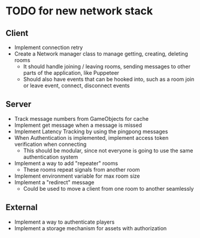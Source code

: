 # TODO for new network stack

## Client

- Implement connection retry
- Create a Network manager class to manage getting, creating, deleting rooms
    - It should handle joining / leaving rooms, sending messages to other parts of the application, like Puppeteer
    - Should also have events that can be hooked into, such as a room join or leave event, connect, disconnect events

## Server

- Track message numbers from GameObjects for cache
- Implement get message when a message is missed
- Implement Latency Tracking by using the pingpong messages
- When Authentication is implemented, implement access token verification when connecting
    - This should be modular, since not everyone is going to use the same authentication system
- Implement a way to add "repeater" rooms
    - These rooms repeat signals from another room
- Implement environment variable for max room size
- Implement a "redirect" message
    - Could be used to move a client from one room to another seamlessly

## External

- Implement a way to authenticate players
- Implement a storage mechanism for assets with authorization